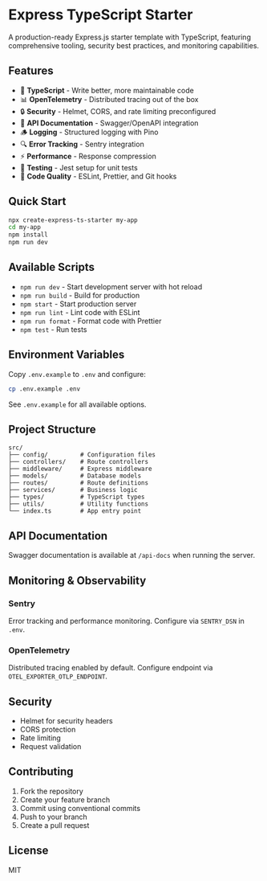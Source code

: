 # Express TypeScript Starter

A production-ready Express.js starter template with TypeScript, featuring comprehensive tooling, security best practices, and monitoring capabilities.

## Features

- 🚀 **TypeScript** - Write better, more maintainable code
- 📊 **OpenTelemetry** - Distributed tracing out of the box
- 🔒 **Security** - Helmet, CORS, and rate limiting preconfigured
- 📝 **API Documentation** - Swagger/OpenAPI integration
- 🪵 **Logging** - Structured logging with Pino
- 🔍 **Error Tracking** - Sentry integration
- ⚡ **Performance** - Response compression
- 🧪 **Testing** - Jest setup for unit tests
- 💅 **Code Quality** - ESLint, Prettier, and Git hooks

## Quick Start

```bash
npx create-express-ts-starter my-app
cd my-app
npm install
npm run dev
```

## Available Scripts

- `npm run dev` - Start development server with hot reload
- `npm run build` - Build for production
- `npm start` - Start production server
- `npm run lint` - Lint code with ESLint
- `npm run format` - Format code with Prettier
- `npm test` - Run tests

## Environment Variables

Copy `.env.example` to `.env` and configure:

```bash
cp .env.example .env
```

See `.env.example` for all available options.

## Project Structure

```
src/
├── config/         # Configuration files
├── controllers/    # Route controllers
├── middleware/     # Express middleware
├── models/         # Database models
├── routes/         # Route definitions
├── services/       # Business logic
├── types/          # TypeScript types
├── utils/          # Utility functions
└── index.ts        # App entry point
```

## API Documentation

Swagger documentation is available at `/api-docs` when running the server.

## Monitoring & Observability

### Sentry
Error tracking and performance monitoring. Configure via `SENTRY_DSN` in `.env`.

### OpenTelemetry
Distributed tracing enabled by default. Configure endpoint via `OTEL_EXPORTER_OTLP_ENDPOINT`.

## Security

- Helmet for security headers
- CORS protection
- Rate limiting
- Request validation

## Contributing

1. Fork the repository
2. Create your feature branch
3. Commit using conventional commits
4. Push to your branch
5. Create a pull request

## License

MIT